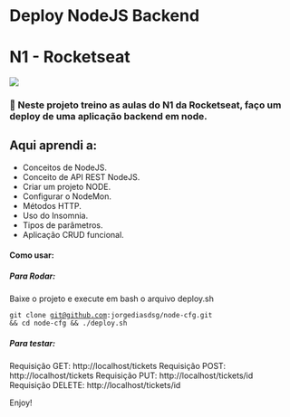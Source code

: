 # Deploy NodeJS Backend
# N1 - Rocketseat

![](https://camo.githubusercontent.com/d25397e9df01fe7882dcc1cbc96bdf052ffd7d0c/68747470733a2f2f73746f726167652e676f6f676c65617069732e636f6d2f676f6c64656e2d77696e642f626f6f7463616d702d676f737461636b2f6865616465722d6465736166696f732e706e67)

### :rocket: Neste projeto treino as aulas do N1 da Rocketseat, faço um deploy de uma aplicação backend em node.
<h2>Aqui aprendi a:</h2>
<ul>
<li>Conceitos de NodeJS.</li>
<li>Conceito de API REST NodeJS.</li>
<li>Criar um projeto NODE.</li>
<li>Configurar o NodeMon.</li>
<li>Métodos HTTP.</li>
<li>Uso do Insomnia.</li>
<li>Tipos de parâmetros.</li>
<li>Aplicação CRUD funcional.</li>
</ul>
  
#### Como usar:

##### Para Rodar:
  Baixe o projeto e execute em bash o arquivo deploy.sh

  <code>git clone git@github.com:jorgediasdsg/node-cfg.git && cd node-cfg && ./deploy.sh</code>

##### Para testar:
Requisição GET: http://localhost/tickets
Requisição POST: http://localhost/tickets
Requisição PUT: http://localhost/tickets/id
Requisição DELETE: http://localhost/tickets/id


Enjoy!
